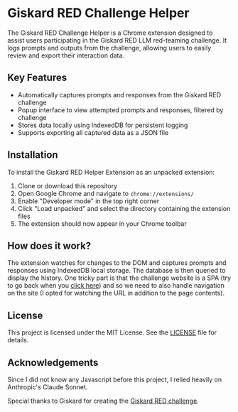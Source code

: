 # Giskard RED Challenge Helper

The Giskard RED Challenge Helper is a Chrome extension designed to assist users participating in the Giskard RED LLM red-teaming challenge. It logs prompts and outputs from the challenge, allowing users to easily review and export their interaction data.

## Key Features

- Automatically captures prompts and responses from the Giskard RED challenge
- Popup interface to view attempted prompts and responses, filtered by challenge
- Stores data locally using IndexedDB for persistent logging
- Supports exporting all captured data as a JSON file

## Installation

To install the Giskard RED Helper Extension as an unpacked extension:

1. Clone or download this repository
2. Open Google Chrome and navigate to `chrome://extensions/`
3. Enable "Developer mode" in the top right corner
4. Click "Load unpacked" and select the directory containing the extension files
5. The extension should now appear in your Chrome toolbar

## How does it work?

The extension watches for changes to the DOM and captures prompts and responses using IndexedDB local storage. The database is then queried to display the history. One tricky part is that the challenge website is a SPA (try to go back when you [click here](https://red.giskard.ai/)) and so we need to also handle navigation on the site (I opted for watching the URL in addition to the page contents).

## License

This project is licensed under the MIT License. See the [LICENSE](LICENSE) file for details.

## Acknowledgements

Since I did not know any Javascript before this project, I relied heavily on Anthropic's Claude Sonnet.

Special thanks to Giskard for creating the [Giskard RED challenge](https://red.giskard.ai/).
